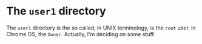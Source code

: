 # The `user1` directory
The  `user1` directory is the so called, in UNIX terminology, is the `root` user, in Chrome OS, the `Owner`. Actually, I'm deciding on some stuff.
